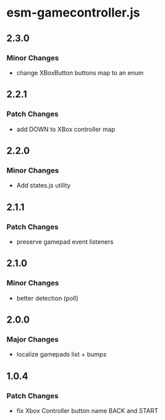 # esm-gamecontroller.js

## 2.3.0

### Minor Changes

- change XBoxButton buttons map to an enum

## 2.2.1

### Patch Changes

- add DOWN to XBox controller map

## 2.2.0

### Minor Changes

- Add states.js utility

## 2.1.1

### Patch Changes

- preserve gamepad event listeners

## 2.1.0

### Minor Changes

- better detection (poll)

## 2.0.0

### Major Changes

- localize gamepads list + bumps

## 1.0.4

### Patch Changes

- fix Xbox Controller button name BACK and START

